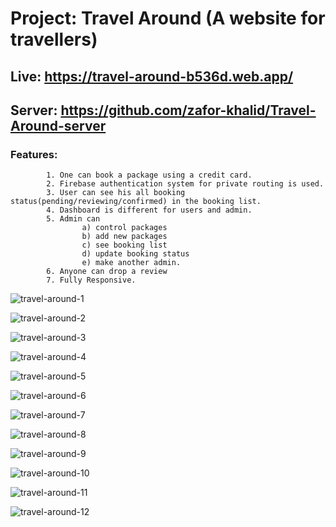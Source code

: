 # Project: Travel Around (A website for travellers)
## Live: https://travel-around-b536d.web.app/
## Server: https://github.com/zafor-khalid/Travel-Around-server
### Features: 
            
            1. One can book a package using a credit card.
            2. Firebase authentication system for private routing is used.
            3. User can see his all booking status(pending/reviewing/confirmed) in the booking list.
            4. Dashboard is different for users and admin.
            5. Admin can 
                    a) control packages 
                    b) add new packages 
                    c) see booking list 
                    d) update booking status 
                    e) make another admin.
            6. Anyone can drop a review
            7. Fully Responsive. 
           
![travel-around-1](https://user-images.githubusercontent.com/76748851/116689747-43c6d180-a9da-11eb-96d4-93da4c8a9823.png)

![travel-around-2](https://user-images.githubusercontent.com/76748851/116689753-44f7fe80-a9da-11eb-8aca-17d3d835a04c.png)

![travel-around-3](https://user-images.githubusercontent.com/76748851/116689756-46292b80-a9da-11eb-9fb5-2ee2f475a0dc.png)

![travel-around-4](https://user-images.githubusercontent.com/76748851/116689762-475a5880-a9da-11eb-90a2-72bda97e4f70.png)

![travel-around-5](https://user-images.githubusercontent.com/76748851/116689770-49bcb280-a9da-11eb-9bb2-1702ecefcb3e.jpg)

![travel-around-6](https://user-images.githubusercontent.com/76748851/116689773-4b867600-a9da-11eb-8cc6-75bb142ed834.png)

![travel-around-7](https://user-images.githubusercontent.com/76748851/116689780-4d503980-a9da-11eb-9676-5a27acdb27b4.png)

![travel-around-8](https://user-images.githubusercontent.com/76748851/116689787-4f19fd00-a9da-11eb-893c-e3b467ae6d94.png)

![travel-around-9](https://user-images.githubusercontent.com/76748851/116689789-504b2a00-a9da-11eb-830e-7d1c7407b7f2.png)

![travel-around-10](https://user-images.githubusercontent.com/76748851/116689796-5214ed80-a9da-11eb-8b31-fd0f7d20dc91.png)

![travel-around-11](https://user-images.githubusercontent.com/76748851/116689801-53deb100-a9da-11eb-9d10-4c38e2dea326.png)

![travel-around-12](https://user-images.githubusercontent.com/76748851/116689810-580ace80-a9da-11eb-8915-7c2c961049c5.png)
